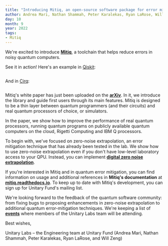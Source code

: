 ```yaml
---
title: "Introducing Mitiq, an open-source software package for error mitigation on noisy quantum computers"
author: Andrea Mari, Nathan Shammah, Peter Karalekas, Ryan LaRose, Will Zeng
day: 10
month: 9
year: 2022
tags: 
- Mitiq
---
```


We're excited to introduce [**Mitiq**](https://www.github.com/unitaryfund/mitiq), a toolchain that helps reduce errors in noisy quantum computers.

See it in action! Here's an example in [Qiskit](http://qiskit.org/):

<div style="text-align: center;">
    <img src="https://res.cloudinary.com/dcz4ywuer/image/upload/v1690841822/th29qkobjwjod2wpc7wk.png" alt="" />
</div>

And in [Cirq](https://cirq.readthedocs.io/en/stable/):

<div style="text-align: center;">
    <img src="https://res.cloudinary.com/dcz4ywuer/image/upload/v1690841822/hkhrlzvdesovw8yasmwx.png" alt="" />
</div>

Mitiq's white paper has just been uploaded on the [**arXiv**](https://arxiv.org/abs/2009.04417). In it, we introduce the library and guide first users through its main features. Mitiq is designed to be a thin layer between quantum programmers (and their circuits) and real quantum processors of choice, or simulators.

In the paper, we show how to improve the performance of real quantum processors, running quantum programs on publicly available quantum computers on the cloud, Rigetti Computing and IBM Q processors.

To begin with, we've focused on zero-noise extrapolation, an error mitigation technique that has already been tested in the lab. We show how to use zero-noise extrapolation even if you don't have low-level laboratory access to your QPU. Instead, you can implement [**digital zero noise extrapolation**](https://arxiv.org/abs/2005.10921).

If you're interested in Mitiq and in quantum error mitigation, you can find information on usage and additional references in **Mitiq's documentation** at [**mitiq.readthedocs.io**](https://mitiq.readthedocs.io/en/stable/). To keep up to date with Mitiq's development, you can sign up for Unitary Fund's mailing list.

We're looking forward to the feedback of the quantum software community: from fixing bugs to proposing enhancements in zero-noise extrapolation to additional quantum error-mitigation techniques. We're keeping a list of [**events**](https://github.com/unitaryfund/mitiq/wiki/Mitiq-Talks-and-Events) where members of the Unitary Labs team will be attending.

Best wishes,

Unitary Labs – the Engineering team at Unitary Fund (Andrea Mari, Nathan Shammah, Peter Karalekas, Ryan LaRose, and Will Zeng)
